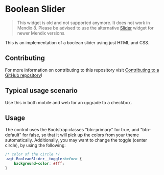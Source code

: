 # Boolean Slider

> This widget is old and not supported anymore. It does not work in Mendix 8. Please be advised to use the alternative [Slider](https://appstore.home.mendix.com/link/app/50324/) widget for newer Mendix versions.

This is an implementation of a boolean slider using just HTML and CSS.

## Contributing

For more information on contributing to this repository visit [Contributing to a GitHub repository](https://world.mendix.com/display/howto50/Contributing+to+a+GitHub+repository)!

## Typical usage scenario

Use this in both mobile and web for an upgrade to a checkbox.

## Usage

The control uses the Bootstrap classes "btn-primary" for true, and "btn-default" for false, so that it will pick up the colors from your theme automatically. Additionally, you may want to change the toggle (center circle), by using the following:

```css
/* color of the circle */
.wgt-BooleanSlider__toggle:before {
    background-color: #fff;
}
```
